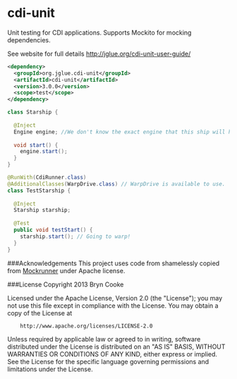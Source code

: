 cdi-unit 
========

Unit testing for CDI applications. Supports Mockito for mocking dependencies.

See website for full details http://jglue.org/cdi-unit-user-guide/

```xml
<dependency>
  <groupId>org.jglue.cdi-unit</groupId>
  <artifactId>cdi-unit</artifactId>
  <version>3.0.0</version>
  <scope>test</scope>
</dependency>
```

```java
class Starship {
 
  @Inject
  Engine engine; //We don't know the exact engine that this ship will have.
 
  void start() {
    engine.start();
  }
}

@RunWith(CdiRunner.class)
@AdditionalClasses(WarpDrive.class) // WarpDrive is available to use.
class TestStarship {
 
  @Inject
  Starship starship;
 
  @Test
  public void testStart() {
    starship.start(); // Going to warp!
  }
}

```

###Acknowledgements
This project uses code from shamelessly copied from [Mockrunner](https://github.com/mockrunner/mockrunner) under Apache license.

###License
Copyright 2013 Bryn Cooke
 
Licensed under the Apache License, Version 2.0 (the "License");
you may not use this file except in compliance with the License.
You may obtain a copy of the License at
 
        http://www.apache.org/licenses/LICENSE-2.0
 
Unless required by applicable law or agreed to in writing, software
distributed under the License is distributed on an "AS IS" BASIS,
WITHOUT WARRANTIES OR CONDITIONS OF ANY KIND, either express or implied.
See the License for the specific language governing permissions and
limitations under the License.
